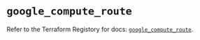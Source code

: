 # `google_compute_route`

Refer to the Terraform Registory for docs: [`google_compute_route`](https://registry.terraform.io/providers/hashicorp/google/5.2.0/docs/resources/compute_route).
